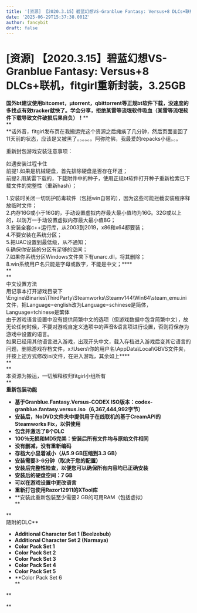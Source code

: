 ```yaml
---
title: '[资源] 【2020.3.15】碧蓝幻想VS-Granblue Fantasy: Versus+8 DLCs+联机，fitgirl重新封装，3.25GB'
date: '2025-06-29T15:37:38.001Z'
author: fancybit
draft: false
---
```

<div class="header"><h1 class="single-title animate__animated animate__pulse animate__faster">[资源] 【2020.3.15】碧蓝幻想VS-Granblue Fantasy: Versus+8 DLCs+联机，fitgirl重新封装，3.25GB</h1></div>

<div class="content" id="content"><p><strong>国外bt建议使用bitcomet，μtorrent，qbittorrent等正规bt软件下载，没速度的多找点有效tracker就快了。学会分享，拒绝某雷等流氓软件吸血（某雷等流氓软件下载导致文件破损后果自负）！</strong>**<br> **<br> **话外音，fitgirl发布页在我搬运完这个资源之后瘫痪了几分钟，然后页面变回了11天前的状态，应该是又被黑了。。。。。。阿弥陀佛，我最爱的repacks小组。。。</p><p>重新封包游戏安装注意事项：</p><p>如遇安装过程卡住<br> 前提1.如果是机械硬盘，首先排除硬盘是否存在坏道；<br> 前提2.用某雷下载的，下载附件中的种子，使用正规bt软件打开种子重新检索已下载文件的完整性（重新hash）；</p><p>1.安装时关闭一切防护防毒软件（包括win自带的），因为这些可能拦截安装程序释放临时文件；<br> 2.内存16G或小于16G的，手动设置虚拟内存最大最小值均为16G。32G或以上的，以防万一手动设置虚拟内存最大最小值8G；<br> 3.安装全套c++运行库，从2003到2019，x86和x64都要装；<br> 4.不要安装在系统分区；<br> 5.把UAC设置到最低级，从不通知；<br> 6.确保你安装的分区有足够的空间；<br> 7.如果你系统分区Windows文件夹下有unarc.dll，将其删除；<br> 8.win系统用户名只能是字母或数字，不能是中文；****<br> **<br> **<br> 中文设置方法<br> 用记事本打开游戏目录下\Engine\Binaries\ThirdParty\Steamworks\Steamv144\Win64\steam_emu.ini文件，把Language=english改为Language=schinese是简体，Language=tchinese是繁体<br> 由于游戏语言设置中没有提供简繁中文的选项（但游戏数据中包含简繁中文），故无论任何时候，不要对游戏自定义选项中的声音&amp;语言项进行设置，否则将保存为游戏中设置的语言。<br> 如果已经用其他语言进入游戏，出现开头中文，载入存档进入游戏后变其它语言的问题，删除游戏存档文件，x:\Users\你的用户名\AppData\Local\GBVS文件夹，并按上述方式修改ini文件，在进入游戏，其余如上****<br> **<br> **<br> 本资源为搬运，一切解释权归fitgirl小组所有<br> **<br><strong>重新包装功能</strong></p><ul><li><strong>基于Granblue.Fantasy.Versus-CODEX ISO版本：codex-granblue.fantasy.versus.iso（6,367,444,992字节）</strong></li><li><strong>安装后，NoDVD文件夹中提供用于在线联机的基于CreamAPI的Steamworks Fix，以供使用</strong></li><li><strong>包含并激活了8个DLC</strong></li><li><strong>100％无损和MD5完美：安装后所有文件均与原始文件相同</strong></li><li><strong>没有删减，没有重新编码</strong></li><li><strong>存档大小显着减小（从5.9 GB压缩到3.3 GB）</strong></li><li><strong>安装需要3-6分钟（取决于您的配置）</strong></li><li><strong>安装后完整性检查，以便您可以确保所有内容均已正确安装</strong></li><li><strong>安装后的硬盘空间：7 GB</strong></li><li><strong>可以在游戏设置中更改语言</strong></li><li><strong>重新打包使用Razor12911的XTool库</strong></li><li>**安装此重新包装至少需要2 GB的可用RAM（包括虚拟）<br> **</li></ul><p>**<br> 随附的DLC**</p><ul><li><strong>Additional Character Set 1 (Beelzebub)</strong></li><li><strong>Additional Character Set 2 (Narmaya)</strong></li><li><strong>Color Pack Set 1</strong></li><li><strong>Color Pack Set 2</strong></li><li><strong>Color Pack Set 3</strong></li><li><strong>Color Pack Set 4</strong></li><li><strong>Color Pack Set 5</strong></li><li>**Color Pack Set 6<br> **</li></ul><p>**</p><!-- raw HTML omitted --><!-- raw HTML omitted --><!-- raw HTML omitted --><!-- raw HTML omitted --><!-- raw HTML omitted --><!-- raw HTML omitted --><p><!-- raw HTML omitted -->**</p><!-- raw HTML omitted --></div>

